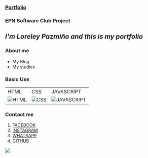 ### [Portfolio](https://loreleynayely.github.io/Portafolio/#contact)
### EPN Software Club Project
## *I'm Loreley Pazmiño and this is my portfolio*
### **About me**
 - My Blog
 - My studies

### **Basic Use**
|  |  |  |
| --- | --- | --- |
| HTML| CSS | JAVASCRIPT |
| ![HTML](https://desarrolloweb.com/storage/tag_images/actual/n20BWPxy4WXVZyC94Cvn2pPus1LSIo2drcqniEkJ.png)| ![CSS](https://desarrolloweb.com/storage/tag_images/actual/sT1RLpDHzInATuKnDUkwXhKoaIOrtS97gBtgiQ6M.png) | ![JAVASCRIPT](https://upload.wikimedia.org/wikipedia/commons/thumb/9/99/Unofficial_JavaScript_logo_2.svg/800px-Unofficial_JavaScript_logo_2.svg.png) |

### **Contact me**
1. [FACEBOOK](https://www.facebook.com/loreley.pazmino)
2. [INSTAGRAM](https://www.instagram.com/loreleypazmino/)
3. [WHATSAPP](https://api.whatsapp.com/send/?phone=%2B59395958087&text=urlencodedtext&app_absent=0)
4. [GITHUB](https://github.com/LoreleyNayely/LoreleyNayely)

![](https://img.shields.io/github/followers/@loreleynayely?style=social)
